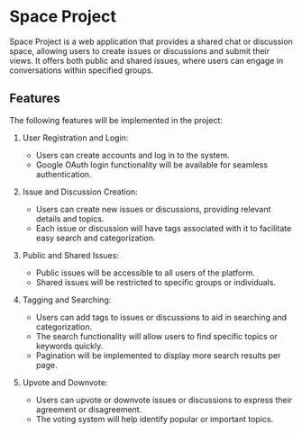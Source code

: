# Space Project

Space Project is a web application that provides a shared chat or discussion space, allowing users to create issues or discussions and submit their views. It offers both public and shared issues, where users can engage in conversations within specified groups.

## Features

The following features will be implemented in the project:

1. User Registration and Login:

   - Users can create accounts and log in to the system.
   - Google OAuth login functionality will be available for seamless authentication.

2. Issue and Discussion Creation:

   - Users can create new issues or discussions, providing relevant details and topics.
   - Each issue or discussion will have tags associated with it to facilitate easy search and categorization.

3. Public and Shared Issues:

   - Public issues will be accessible to all users of the platform.
   - Shared issues will be restricted to specific groups or individuals.

4. Tagging and Searching:

   - Users can add tags to issues or discussions to aid in searching and categorization.
   - The search functionality will allow users to find specific topics or keywords quickly.
   - Pagination will be implemented to display more search results per page.

5. Upvote and Downvote:
   - Users can upvote or downvote issues or discussions to express their agreement or disagreement.
   - The voting system will help identify popular or important topics.
